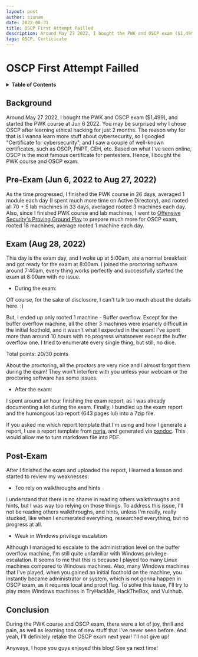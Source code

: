 ```yaml
---
layout: post
author: siunam
date: 2022-08-31
title: OSCP First Attempt Failled
description: Around May 27 2022, I bought the PWK and OSCP exam ($1,499), and started the PWK course at Jun 6 2022. You may be surprised why I chose OSCP after learning ethical hacking for just 2 months. The reason why for that is I wanna learn more stuff about cybersecurity, so I googled "Certificate for cybersecurity", and I saw a couple of well-known certificates, such as OSCP, PNPT, CEH, etc.
tags: OSCP, Certicicate
---
```


# OSCP First Attempt Failled

<details class="toc"><summary markdown="span"><strong>Table of Contents</strong></summary>

- [Background](#background)
- [Pre-Exam (Jun 6, 2022 to Aug 27, 2022)](#pre-exam-jun-6-2022-to-aug-27-2022)
- [Exam (Aug 28, 2022)](#exam-aug-28-2022)
- [Post-Exam](#post-exam)
- [Conclusion](#conclusion)

</details>

## Background

Around May 27 2022, I bought the PWK and OSCP exam ($1,499), and started the PWK course at Jun 6 2022. You may be surprised why I chose OSCP after learning ethical hacking for just 2 months. The reason why for that is I wanna learn more stuff about cybersecurity, so I googled "Certificate for cybersecurity", and I saw a couple of well-known certificates, such as OSCP, PNPT, CEH, etc. Based on what I've seen online, OSCP is the most famous certificate for pentesters. Hence, I bought the PWK course and OSCP exam.

## Pre-Exam (Jun 6, 2022 to Aug 27, 2022)

As the time progressed, I finished the PWK course in 26 days, averaged 1 module each day (I spent much more time on Active Directory), and rooted all 70 + 5 lab machines in 33 days, averaged rooted 3 machines each day. Also, since I finished PWK course and lab machines, I went to [Offensive Security's Proving Ground Play](https://portal.offensive-security.com/labs/play) to prepare much more for OSCP exam, rooted 18 machines, average rooted 1 machine each day.

## Exam (Aug 28, 2022)

This day is the exam day, and I woke up at 5:00am, ate a normal breakfast and got ready for the exam at 8:00am. I joined the proctoring software around 7:40am, every thing works perfectly and successfully started the exam at 8:00am with no issue.

- During the exam:

Off course, for the sake of disclosure, I can't talk too much about the details here. :)

But, I ended up only rooted 1 machine - Buffer overflow. Except for the buffer overflow machine, all the other 3 machines were insanely difficult in the initial foothold, and it wasn't what I expected in the exam! I've spent more than around 10 hours with no progress whatsoever except the buffer overflow one. I tried to enumerate every single thing, but still, no dice.

Total points: 20/30 points

About the proctoring, all the proctors are very nice and I almost forgot them during the exam! They won't interfere with you unless your webcam or the proctoring software has some issues.

- After the exam:

I spent around an hour finishing the exam report, as I was already documenting a lot during the exam. Finally, I bundled up the exam report and the humongous lab report (643 pages lul) into a 7zip file.

If you asked me which report template that I'm using and how I generate a report, I use a report template from [norja](https://github.com/noraj/OSCP-Exam-Report-Template-Markdown), and generated via [pandoc](https://pandoc.org/). This would allow me to turn markdown file into PDF.

## Post-Exam

After I finished the exam and uploaded the report, I learned a lesson and started to review my weaknesses:

- Too rely on walkthroughs and hints

I understand that there is no shame in reading others walkthroughs and hints, but I was way too relying on those things. To address this issue, I'll not be reading others walkthroughs, and hints, unless I'm really, really stucked, like when I enumerated everything, researched everything, but no progress at all.

- Weak in Windows privilege escalation

Although I managed to escalate to the administration level on the buffer overflow machine, I'm still quite unfamiliar with Windows privilege escalation. It seems to me that this is because I played too many Linux machines compared to Windows machines. Also, many Windows machines that I've played, when you gained an initial foothold on the machine, you instantly became administrator or system, which is not gonna happen in OSCP exam, as it requires local and proof flag. To solve this issue, I'll try to play more Windows machines in TryHackMe, HackTheBox, and Vulnhub.

## Conclusion

During the PWK course and OSCP exam, there were a lot of joy, thrill and pain, as well as learning tons of new stuff that I've never seen before. And yeah, I'll definitely retake the OSCP exam next year! I'll not give up!

Anyways, I hope you guys enjoyed this blog! See ya next time!